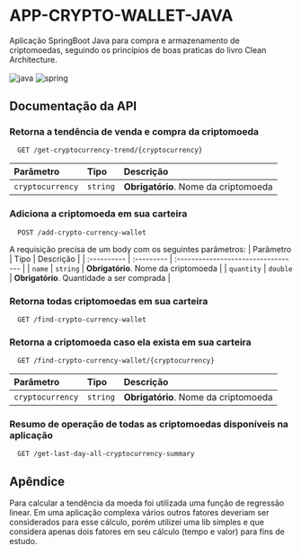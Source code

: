 # APP-CRYPTO-WALLET-JAVA

Aplicação SpringBoot Java para compra e armazenamento de criptomoedas, seguindo os princípios de boas praticas do livro Clean Architecture. 


<div style="display: inline_block">

  <img align="center" alt="java" src="https://img.shields.io/badge/Java-ED8B00?style=for-the-badge&logo=java&logoColor=white" />
  <img align="center" alt="spring" src="https://img.shields.io/badge/Spring-6DB33F?style=for-the-badge&logo=spring&logoColor=white" />

</div>

## Documentação da API

### Retorna a tendência de venda e compra da criptomoeda

```
  GET /get-cryptocurrency-trend/{cryptocurrency}
```

| Parâmetro   | Tipo       | Descrição                           |
| :---------- | :--------- | :---------------------------------- |
| `cryptocurrency` | `string` | **Obrigatório**. Nome da criptomoeda |

### Adiciona a criptomoeda em sua carteira

```
  POST /add-crypto-currency-wallet
```

A requisição precisa de um body com os seguintes parâmetros:
| Parâmetro   | Tipo       | Descrição                           |
| :---------- | :--------- | :---------------------------------- |
| `name` | `string` | **Obrigatório**. Nome da criptomoeda |
| `quantity` | `double` | **Obrigatório**. Quantidade a ser comprada |

### Retorna todas criptomoedas em sua carteira

```
  GET /find-crypto-currency-wallet
```
### Retorna a criptomoeda caso ela exista em sua carteira

```
  GET /find-crypto-currency-wallet/{cryptocurrency}
```

| Parâmetro   | Tipo       | Descrição                           |
| :---------- | :--------- | :---------------------------------- |
| `cryptocurrency` | `string` | **Obrigatório**. Nome da criptomoeda |

### Resumo de operação de todas as criptomoedas disponíveis na aplicação

```
  GET /get-last-day-all-cryptocurrency-summary
```

## Apêndice

Para calcular a tendência da moeda foi utilizada uma função de regressão linear. Em uma aplicação complexa vários outros fatores deveriam ser considerados para esse cálculo, porém utilizei uma lib simples e que considera apenas dois fatores em seu cálculo (tempo e valor) para fins de estudo.
